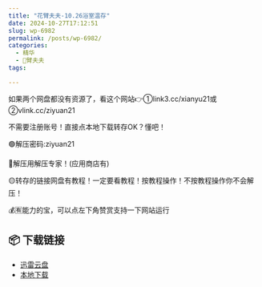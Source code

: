 ```yaml
---
title: "花臂夫夫-10.26浴室温存"
date: 2024-10-27T17:12:51
slug: wp-6982
permalink: /posts/wp-6982/
categories:
  - 精华
  - 🌸臂夫夫
tags:

---
```


如果两个网盘都没有资源了，看这个网站👉①link3.cc/xianyu21或②vlink.cc/ziyuan21

不需要注册账号！直接点本地下载转存OK？懂吧！

🟢解压密码:ziyuan21

🔵解压用解压专家！(应用商店有)

🟡转存的链接网盘有教程！一定要看教程！按教程操作！不按教程操作你不会解压！

💰🈶能力的宝，可以点左下角赞赏支持一下网站运行

## 📦 下载链接
- [迅雷云盘](https://blziyuan21.com/pay-download/6982?key=857cca09a4&down_id=0)
- [本地下载](https://blziyuan21.com/pay-download/6982?key=857cca09a4&down_id=1)

